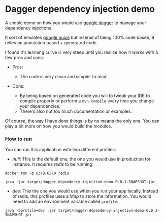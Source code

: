 # Dagger dependency injection demo

A simple demo on how you would use [google dagger](https://dagger.dev/) to manage your dependency injections.

It sort of emulates [google guice](https://github.com/google/guice) but instead of being 100% code based, it relies on annotation based + generated code.

I found it's learning curve is very steep until you realize how it works with a few pros and cons:

- Pros:

	- The code is very clean and simpler to read

- Cons:

	- By being based on generated code you will to tweak your IDE to compile properly or perform a `mvn compile` every time you change your dependencies.
	- There's also not too much documentation or examples.

Of course, the way I have done things is by no means the only one. You can play a bit more on how you would build the modules.

### How to run

You can run this application with two different profiles:

- *_null_*: This is the default one, the one you would use in production for instance. It requires *redis* to be running:

`docker run -p 6379:6379 redis`

`java -jar target/dagger-dependency-injection-demo-0.0.1-SNAPSHOT.jar`

- *dev*: This the one you would use when you run your app locally. Instead of redis, this profiles uses a *Map* to store the information. You would need to add an environment variable called `profile`.

`java -Dprofile=dev -jar target/dagger-dependency-injection-demo-0.0.1-SNAPSHOT.jar`
